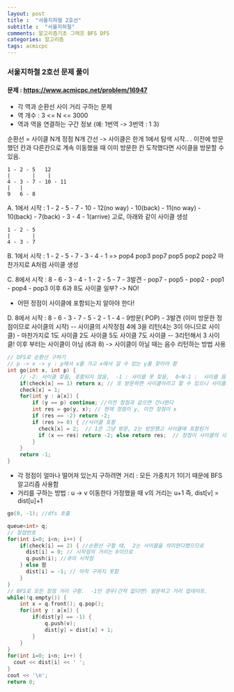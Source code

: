 ```yaml
---
layout: post
title :  "서울지하철 2호선"
subtitle :  "서울지하철"
comments: 알고리즘기초 그래프 BFS DFS
categories: 알고리즘
tags: acmicpc
---
```


### 서울지하철 2호선 문제 풀이
#### 문제 : https://www.acmicpc.net/problem/16947

- 각 역과 순환선 사이 거리 구하는 문제
-  역 개수 :  3 <= N <= 3000
- 역과 역을 연결하는 구간 정보 (예: 1번역 -> 3번역 :  1 3)

순환선 = 사이클
N개 정점 N개 간선 -> 사이클은 한개
1에서 탐색 시작.. .  이전에 방문했던 칸과 다른칸으로 계속 이동했을 때 
이미 방문한 칸 도착했다면 사이클을 방문할 수 있음.
```
1 - 2 - 5   12
|       |    |
4 - 3 - 7 - 10 - 11 
|   | 
9   6 - 8
```
A. 1에서 시작 :  1 - 2 - 5 - 7 - 10 - 12(no way) - 10(back) - 11(no way) - 10(back) - 7(back) - 3 - 4 - 1(arrive)
고로, 아래와 같이 사이클 생성
```
1 - 2 - 5 
|       | 
4 - 3 - 7 
```
B. 1에서 시작 :  1 - 2 - 5 - 7 - 3 - 4 - 1 =>  pop4 pop3 pop7 pop5 pop2 pop2
마찬가지로 A처럼 사이클 생성

C. 8에서 시작 : 8 - 6 - 3 - 4 - 1 - 2 - 5 - 7 - 3발견 - pop7 - pop5 - pop2 - pop1 - pop4 - pop3 이후 6과 8도 사이클 일부? -> NO!

- 어떤 정점이 사이클에 포함되는지 알아야 한다!

D. 8에서 시작 : 8 - 6 - 3 - 7 - 5 - 2 - 1 - 4 - 9방문( POP) - 3발견 (이미 방문한 정점이므로 사이클의 시작) 
   -- 사이클의 시작정점 4에 3을 리턴(4는 3이 아니므로 사이클) - 마찬가지로 1도 사이클 2도 사이클 5도 사이클 7도 사이클
   -- 3리턴해서 3 사이클! 이후 부터는 사이클이 아님 (6과 8) -> 사이클이 아닐 때는 음수  리턴하는 방법 사용


```c++
// DFS로 순환선 구하기 
// p -> x -> y : p에서 x를 가고 x에서 갈 수 있는 y를 찾아야 함
int go(int x, int p) {
    // -2: 사이클 찾음, 포함되지 않음,  -1 : 사이클 못 찾음,  0~N-1 :  사이클 음음, 시작정점 인덱스 리턴
    if(check[x] == 1) return x; // 또 받문하면 사이클이라고 할 수 있으니 사이클의 시작인덱스인 x를 리턴
    check[x] = 1;
    for(int y : a[x]) {
        if (y == p) continue; //이전 정점과 같으면 건너뛴다
        int res = go(y, x); // 현재 정점이 y, 이전 정점이 x
        if (res == -2) return -2;
        if (res >= 0) { //사이클 포함
          check[x] = 2;  // 1은 그냥 방문, 2는 방문했고 사이클에 포함된거
          if (x == res) return -2; else return res;  // 정점이 사이클의 시작점과 같으면 지금부터 리턴하는 정점은 사이클에 포함하면 안되므로 -2, 아니면  사이클의 시작 정점 리턴
        }
    }
    return -1;
}
```

- 각 정점이 얼마나 떨어져 있는지 구하려면 거리 : 모든 가중치가 1이기 때문에 BFS알고리즘 사용함
- 거리를 구하는 방법 :  u → v 이동한다 가정했을 때 v의 거리는 u+1 즉, dist[v] = dist[u]+1



```C++
go(0, -1); //dfs 호출

queue<int> q;
// 정점번호 
for(int i=0; i<n; i++) {
    if(check[i] == 2) { //순환선 구할 때,  2는 사이클을 의미한다했으므로
      dist[i] = 0; // 시작점의 거리는 0이므로 
      q.push(i); //큐의 시작점
    } else 함
      dist[i] = -1; // 아직 구하지 못함
    }
}
// BFS로 모든 정점 거리 구함.  -1인 경우(간적 없다면) 방문하고 거리 업데이트. 
while(!q.empty()) {
    int x = q.front(); q.pop();
    for(int y : a[x]) {
        if(dist[y] == -1) {
            q.push(v);
            dist[y] = dist[x] + 1;
        }
    }
}
for(int i=0; i<n; i++) {
  cout << dist[i] << ' ';
}
cout << '\n';
return 0;
```

